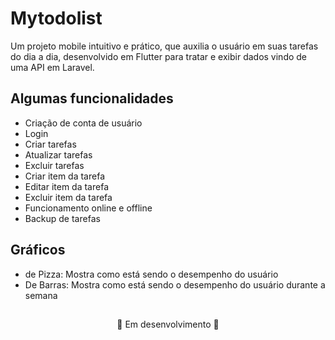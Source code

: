 # Mytodolist

Um projeto mobile intuitivo e prático, que auxilia o usuário em suas tarefas do dia a dia, desenvolvido em Flutter para tratar e exibir dados vindo de uma API em Laravel.

## Algumas funcionalidades
- Criação de conta de usuário
- Login
- Criar tarefas
- Atualizar tarefas
- Excluir tarefas
- Criar item da tarefa
- Editar item da tarefa
- Excluir item da tarefa
- Funcionamento online e offline
- Backup de tarefas

## Gráficos 
- de Pizza: Mostra como está sendo o desempenho do usuário
- De Barras: Mostra como está sendo o desempenho do usuário durante a semana

##
<p align='center'>🚧 Em desenvolvimento 🚧</p>

